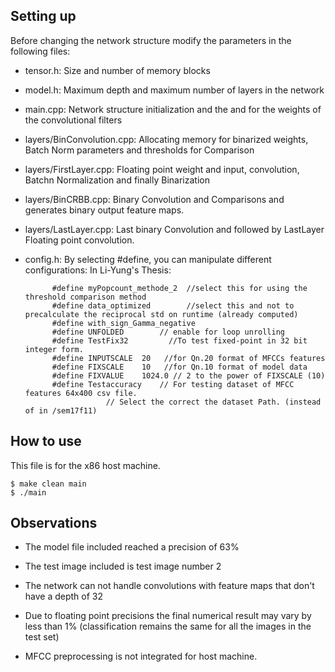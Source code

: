 ## Setting up

Before changing the network structure modify the parameters in the following files:

* tensor.h: 	Size and number of memory blocks

* model.h: 	Maximum depth and maximum number of layers in the network

* main.cpp: 	Network structure initialization and the and for the
            	weights of the convolutional filters

* layers/BinConvolution.cpp:	Allocating memory for binarized weights, Batch Norm parameters and thresholds for Comparison

* layers/FirstLayer.cpp:		Floating point weight and input, convolution, Batchn Normalization and finally Binarization

* layers/BinCRBB.cpp:		Binary Convolution and Comparisons and generates binary output feature maps.

* layers/LastLayer.cpp:		Last binary Convolution and followed by LastLayer Floating point convolution.

* config.h:	By selecting #define, you can manipulate different configurations:
		    In Li-Yung's Thesis:

			#define myPopcount_methode_2  //select this for using the threshold comparison method
			#define data_optimized        //select this and not to precalculate the reciprocal std on runtime (already computed)
			#define with_sign_Gamma_negative
			#define UNFOLDED		// enable for loop unrolling
			#define TestFix32         //To test fixed-point in 32 bit integer form.
			#define INPUTSCALE  20   //for Qn.20 format of MFCCs features
			#define FIXSCALE    10   //for Qn.10 format of model data 
			#define FIXVALUE    1024.0 // 2 to the power of FIXSCALE (10)
			#define Testaccuracy    // For testing dataset of MFCC features 64x400 csv file.
						// Select the correct the dataset Path. (instead of in /sem17f11)

## How to use

This file is for the x86 host machine.

	$ make clean main
	$ ./main

## Observations

* The model file included reached a precision of 63%

* The test image included is test image number 2

* The network can not handle convolutions with feature maps
  that don't have a depth of 32

* Due to floating point precisions the final numerical result may vary
  by less than 1% (classification remains the same for all the images in
  the test set)
  
* MFCC preprocessing is not integrated for host machine.
